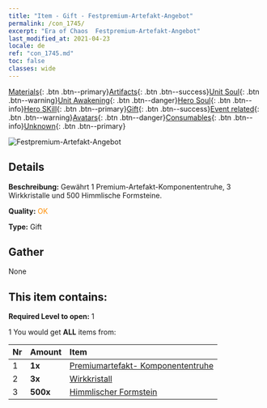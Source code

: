 ```yaml
---
title: "Item - Gift - Festpremium-Artefakt-Angebot"
permalink: /con_1745/
excerpt: "Era of Chaos  Festpremium-Artefakt-Angebot"
last_modified_at: 2021-04-23
locale: de
ref: "con_1745.md"
toc: false
classes: wide
---
```

 [Materials](/ItemsDE/){: .btn .btn--primary}[Artifacts](/ItemsDE/Artifacts/){: .btn .btn--success}[Unit Soul](/ItemsDE/UnitSoul/){: .btn .btn--warning}[Unit Awakening](/ItemsDE/UnitAwakening/){: .btn .btn--danger}[Hero Soul](/ItemsDE/HeroSoul/){: .btn .btn--info}[Hero SKill](/ItemsDE/HeroSkill/){: .btn .btn--primary}[Gift](/ItemsDE/Gift/){: .btn .btn--success}[Event related](/ItemsDE/Events/){: .btn .btn--warning}[Avatars](/ItemsDE/Avatars/){: .btn .btn--danger}[Consumables](/ItemsDE/Consumables/){: .btn .btn--info}[Unknown](/ItemsDE/Unknown/){: .btn .btn--primary}

 ![Festpremium-Artefakt-Angebot](/images/t/i_907048.png)

## Details
 **Beschreibung:** Gewährt 1 Premium-Artefakt-Komponententruhe, 3 Wirkkristalle und 500 Himmlische Formsteine.

 **Quality:** <span style="color: #FF8C00">OK</span>

 **Type:** Gift

## Gather

  None

## This item contains:

 **Required Level to open:** 1

 1 You would get **ALL** items  from:

  | Nr | Amount |     Item    |
  |:---|:-------|:------------|
  | 1 |  **1x** | [Premiumartefakt- Komponententruhe](/ItemsDE/con_1740/) |  | 
  | 2 |  **3x** | [Wirkkristall](/ItemsDE/art_189/) |  | 
  | 3 |  **500x** | [Himmlischer Formstein](/ItemsDE/art_188/) |  | 
